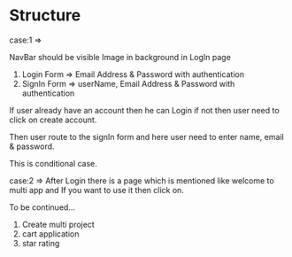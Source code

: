 # Structure

case:1 =>

NavBar should be visible
Image in background in LogIn page

1. Login Form => Email Address & Password with authentication
2. SignIn Form => userName, Email Address & Password with authentication

If user already have an account then he can Login if not then user need to click on create account.

Then user route to the signIn form and here user need to enter name, email & password.

This is conditional case.

case:2 => After Login there is a page which is mentioned like welcome to multi app and If you want to use it then click on.




To be continued...

1. Create multi project
2. cart application
3. star rating 
